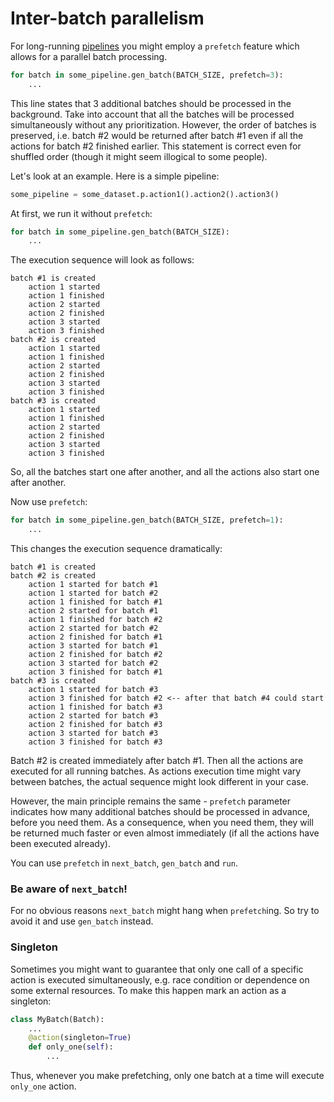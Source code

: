 # Inter-batch parallelism

For long-running [pipelines](pipeline.md) you might employ a `prefetch` feature which allows for a parallel batch processing.
```python
for batch in some_pipeline.gen_batch(BATCH_SIZE, prefetch=3):
    ...
```
This line states that 3 additional batches should be processed in the background.
Take into account that all the batches will be processed simultaneously without any prioritization.
However, the order of batches is preserved, i.e. batch #2 would be returned after batch #1 even if all the actions for batch #2 finished earlier. This statement is correct even for shuffled order (though it might seem illogical to some people).

Let's look at an example. Here is a simple pipeline:
```python
some_pipeline = some_dataset.p.action1().action2().action3()
```

At first, we run it without `prefetch`:
```python
for batch in some_pipeline.gen_batch(BATCH_SIZE):
    ...
```
The execution sequence will look as follows:
```
batch #1 is created
    action 1 started
    action 1 finished
    action 2 started
    action 2 finished
    action 3 started
    action 3 finished
batch #2 is created
    action 1 started
    action 1 finished
    action 2 started
    action 2 finished
    action 3 started
    action 3 finished
batch #3 is created
    action 1 started
    action 1 finished
    action 2 started
    action 2 finished
    action 3 started
    action 3 finished
```
So, all the batches start one after another, and all the actions also start one after another.

Now use `prefetch`:
```python
for batch in some_pipeline.gen_batch(BATCH_SIZE, prefetch=1):
    ...
```
This changes the execution sequence dramatically:
```
batch #1 is created
batch #2 is created
    action 1 started for batch #1
    action 1 started for batch #2
    action 1 finished for batch #1
    action 2 started for batch #1
    action 1 finished for batch #2
    action 2 started for batch #2
    action 2 finished for batch #1
    action 3 started for batch #1
    action 2 finished for batch #2
    action 3 started for batch #2
    action 3 finished for batch #1
batch #3 is created
    action 1 started for batch #3
    action 3 finished for batch #2 <-- after that batch #4 could start
    action 1 finished for batch #3
    action 2 started for batch #3
    action 2 finished for batch #3
    action 3 started for batch #3
    action 3 finished for batch #3
```
Batch #2 is created immediately after batch #1. Then all the actions are executed for all running batches.
As actions execution time might vary between batches, the actual sequence might look different in your case.

However, the main principle remains the same - `prefetch` parameter indicates how many additional batches should be processed in advance, before you need them. As a consequence, when you need them, they will be returned much faster or even almost immediately (if all the actions have been executed already).

You can use `prefetch` in `next_batch`, `gen_batch` and `run`.

### Be aware of `next_batch`!
For no obvious reasons `next_batch` might hang when `prefetch`ing. So try to avoid it and use `gen_batch` instead.

### Singleton
Sometimes you might want to guarantee that only one call of a specific action is executed simultaneously, e.g. race condition or dependence on some external resources. To make this happen mark an action as a singleton:
```python
class MyBatch(Batch):
    ...
    @action(singleton=True)
    def only_one(self):
        ...
```
Thus, whenever you make prefetching, only one batch at a time will execute `only_one` action.
